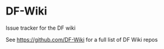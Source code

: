 DF-Wiki
=======

Issue tracker for the DF wiki

See https://github.com/DF-Wiki for a full list of DF Wiki repos
